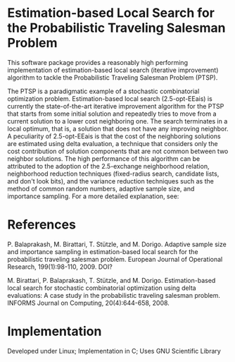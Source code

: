 Estimation-based Local Search for the Probabilistic Traveling Salesman Problem
==========

This software package provides a reasonably high performing implementation of estimation-based local search (iterative improvement) algorithm to tackle the Probabilistic Traveling Salesman Problem (PTSP).

The PTSP is a paradigmatic example of a stochastic combinatorial optimization problem. Estimation-based local search (2.5-opt-EEais) is currently the state-of-the-art iterative improvement algorithm for the PTSP that starts from some initial solution and repeatedly tries to move from a current solution to a lower cost neighboring one. The search terminates in a local optimum, that is, a solution that does not have any improving neighbor. A peculiarity of 2.5-opt-EEais is that the cost of the neighboring solutions are estimated using delta evaluation, a technique that considers only the cost contribution of solution components that are not common between two neighbor solutions. The high performance of this algorithm can be attributed to the adoption of the 2.5-exchange neighborhood relation, neighborhood reduction techniques (fixed-radius search, candidate lists, and don't look bits), and the variance reduction techniques such as the method of common random numbers, adaptive sample size, and importance sampling. For a more detailed explanation, see:


References
==========

P. Balaprakash, M. Birattari, T. Stützle, and M. Dorigo. Adaptive sample size and importance sampling in estimation-based local search for the probabilistic traveling salesman problem. European Journal of Operational Research, 199(1):98-110, 2009. DOI?

M. Birattari, P. Balaprakash, T. Stützle, and M. Dorigo. Estimation-based local search for stochastic combinatorial optimization using delta evaluations: A case study in the probabilistic traveling salesman problem. INFORMS Journal on Computing, 20(4):644-658, 2008.

Implementation
==============

Developed under Linux; Implementation in C; Uses GNU Scientific Library

